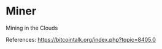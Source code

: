 Miner
==========

Mining in the Clouds

References:
    https://bitcointalk.org/index.php?topic=8405.0
